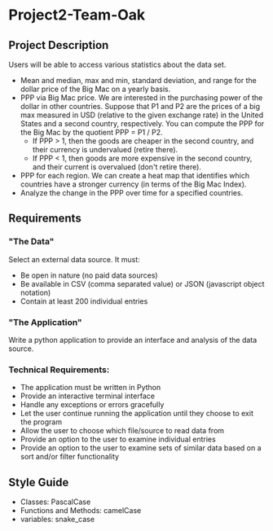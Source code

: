 # Project2-Team-Oak

## Project Description

Users will be able to access various statistics about the data set.
- Mean and median, max and min, standard deviation, and range for the dollar price of the Big Mac on a yearly basis.
- PPP via Big Mac price. We are interested in the purchasing power of the dollar in other countries. Suppose that P1 and P2 are the prices of a big max measured in USD (relative to the given exchange rate) in the United States and a second country, respectively. You can compute the PPP for the Big Mac by the quotient PPP = P1 / P2. 
    - If PPP > 1, then the goods are cheaper in the second country, and their currency is undervalued (retire there).
    - If PPP < 1, then goods are more expensive in the second country, and their current is overvalued (don't retire there).
- PPP for each region. We can create a heat map that identifies which countries have a stronger currency (in terms of the Big Mac Index). 
- Analyze the change in the PPP over time for a specified countries. 


## Requirements

### "The Data"
Select an external data source. It must:
- Be open in nature (no paid data sources)
- Be available in CSV (comma separated value) or JSON (javascript object notation)
- Contain at least 200 individual entries

### "The Application"
Write a python application to provide an interface and analysis of the data source.

### Technical Requirements:
- The application must be written in Python
- Provide an interactive terminal interface
- Handle any exceptions or errors gracefully
- Let the user continue running the application until they choose to exit the program
- Allow the user to choose which file/source to read data from
- Provide an option to the user to examine individual entries
- Provide an option to the user to examine sets of similar data based on a sort and/or filter functionality

## Style Guide
- Classes: PascalCase
- Functions and Methods: camelCase
- variables: snake_case
